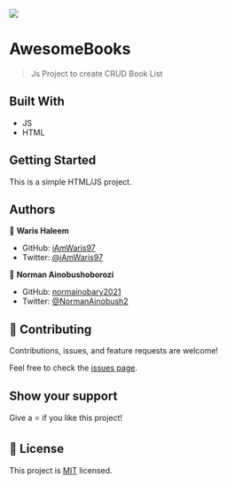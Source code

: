 ![](https://img.shields.io/badge/Microverse-blueviolet)

# AwesomeBooks

> Js Project to create CRUD Book List


## Built With

- JS
- HTML


## Getting Started
This is a simple HTML/JS project.


## Authors

👤 **Waris Haleem**

- GitHub: [iAmWaris97](https://github.com/iAmWaris97)
- Twitter: [@iAmWaris97](https://twitter.com/iAmWaris97)

👤 **Norman Ainobushoborozi**

- GitHub: [normainobary2021](https://github.com/normainobary2021)
- Twitter: [@NormanAinobush2](https://twitter.com/NormanAinobush2)

## 🤝 Contributing

Contributions, issues, and feature requests are welcome!

Feel free to check the [issues page](../../issues/).

## Show your support

Give a ⭐️ if you like this project!


## 📝 License

This project is [MIT](./MIT.md) licensed.